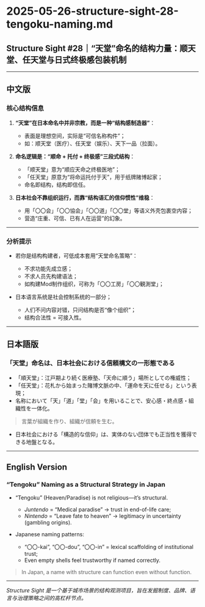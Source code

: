 # 2025-05-26-structure-sight-28-tengoku-naming.md

## Structure Sight #28｜“天堂”命名的结构力量：顺天堂、任天堂与日式终极感包装机制

---

## 中文版

### 核心结构信息

1. **“天堂”在日本命名中并非宗教，而是一种“结构感制造器”**：
   - 表面是理想空间，实际是“可信名称构件”；
   - 如：顺天堂（医疗）、任天堂（娱乐）、天下一品（拉面）。

2. **命名逻辑是：“顺命 + 托付 + 终极感”三段式结构**：
   - 「顺天堂」意为“顺应天命之终极医地”；
   - 「任天堂」原意为“将命运托付于天”，用于纸牌赌博起家；
   - 命名即结构，结构即信任。

3. **日本社会不靠组织运行，而靠“结构语汇的信仰惯性”维稳**：
   - 用「〇〇会」「〇〇協会」「〇〇道」「〇〇堂」等语义外壳包裹空内容；
   - 营造“庄重、可信、已有人在运营”的幻象。

---

### 分析提示

- 若你是结构构建者，可低成本套用“天堂命名策略”：
  - 不求功能先成立感；
  - 不求人员先构建语法；
  - 如构建Mod制作组织，可称为「〇〇工房」「〇〇観測堂」；

- 日本语言系统是社会控制系统的一部分；
  - 人们不问内容对错，只问结构是否“像个组织”；
  - 结构合法性 = 可接入性。

---

## 日本語版

### 「天堂」命名は、日本社会における信頼構文の一形態である

- 「順天堂」：江戸期より続く医療塾、「天命に順う」場所としての権威性；
- 「任天堂」：花札から始まった賭博文脈の中、「運命を天に任せる」という表現；
- 名称において「天」「道」「堂」「会」を用いることで、安心感・終点感・組織性を一体化。

> 言葉が組織を作り、組織が信頼を生む。

- 日本社会における「構造的な信仰」は、実体のない団体でも正当性を獲得できる地盤となる。

---

## English Version

### “Tengoku” Naming as a Structural Strategy in Japan

- “Tengoku” (Heaven/Paradise) is not religious—it’s structural.
  - *Juntendo* = “Medical paradise” → trust in end-of-life care;
  - *Nintendo* = “Leave fate to heaven” → legitimacy in uncertainty (gambling origins).

- Japanese naming patterns:
  - “〇〇-kai”, “〇〇-dou”, “〇〇-in” = lexical scaffolding of institutional trust;
  - Even empty shells feel trustworthy if named correctly.

> In Japan, a name with structure can function even without function.

---

*Structure Sight 是一个基于城市场景的结构观测项目，旨在发掘制度、品牌、语言与治理策略之间的高杠杆节点。*

